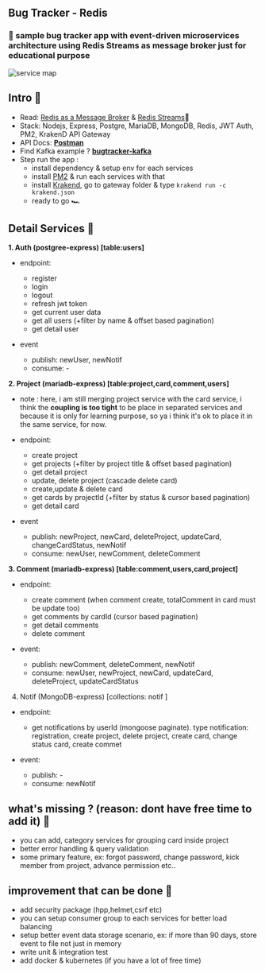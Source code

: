 ## Bug Tracker - Redis

### 🌙 sample bug tracker app with event-driven microservices architecture using Redis Streams as message broker just for educational purpose

![service map](https://i.postimg.cc/y8rqggFw/23-1.png)

## Intro 🌴

- Read: [Redis as a Message Broker](https://redis.com/solutions/use-cases/messaging/) & [Redis Streams](https://redis.io/docs/manual/data-types/streams/)📕
- Stack: Nodejs, Express, Postgre, MariaDB, MongoDB, Redis, JWT Auth, PM2, KrakenD API Gateway
- API Docs: **[Postman](https://www.getpostman.com/collections/33de3709312453dcdc95)**
- Find Kafka example ? **[bugtracker-kafka](https://github.com/Faeshal/bugtracker-kafka)**
- Step run the app :
  - install dependency & setup env for each services
  - install [PM2](https://pm2.keymetrics.io/docs/usage/quick-start/) & run each services with that
  - install [Krakend](https://www.krakend.io/docs/overview/installing/), go to gateway folder & type `krakend run -c krakend.json`
  - ready to go 🏎️

## Detail Services 🔅

**1. Auth (postgree-express) [table:users]**

- endpoint:

  - register
  - login
  - logout
  - refresh jwt token
  - get current user data
  - get all users (+filter by name & offset based pagination)
  - get detail user

- event
  - publish: newUser, newNotif
  - consume: -

**2. Project (mariadb-express) [table:project,card,comment,users]**

- note : here, i am still merging project service with the card service, i think the **coupling is too tight** to be place in separated services and because it is only for learning purpose, so ya i think it's ok to place it in the same service, for now.

- endpoint:

  - create project
  - get projects (+filter by project title & offset based pagination)
  - get detail project
  - update, delete project (cascade delete card)
  - create,update & delete card
  - get cards by projectId (+filter by status & cursor based pagination)
  - get detail card

- event
  - publish: newProject, newCard, deleteProject, updateCard, changeCardStatus, newNotif
  - consume: newUser, newComment, deleteComment

**3. Comment (mariadb-express) [table:comment,users,card,project]**

- endpoint:

  - create comment (when comment create, totalComment in card must be update too)
  - get comments by cardId (cursor based pagination)
  - get detail comments
  - delete comment

- event:
  - publish: newComment, deleteComment, newNotif
  - consume: newUser, newProject, newCard, updateCard, deleteProject, updateCardStatus

4. Notif (MongoDB-express) [collections: notif ]

- endpoint:

  - get notifications by userId (mongoose paginate). type notification: registration, create project, delete project, create card, change status card, create commet

- event:
  - publish: -
  - consume: newNotif

## what's missing ? (reason: dont have free time to add it) 🙏

- you can add, category services for grouping card inside project
- better error handling & query validation
- some primary feature, ex: forgot password, change password, kick member from project, advance permission etc..

## improvement that can be done 🚧

- add security package (hpp,helmet,csrf etc)
- you can setup consumer group to each services for better load balancing
- setup better event data storage scenario, ex: if more than 90 days, store event to file not just in memory
- write unit & integration test
- add docker & kubernetes (if you have a lot of free time)
